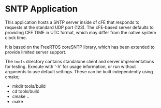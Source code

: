 # SNTP Application

This application hosts a SNTP server inside of cFE that responds to requests at the standard UDP port (123).  The cFE-based server defaults to providing CFE TIME in UTC format, which may differ from the native system clock time.

It is based on the FreeRTOS coreSNTP library, which has been extended to provide limited server support.


The `tools` directory contains standalone client and server implementations for testing. Execute with '-h' for usage information, or run without arguments to use default settings. These can be built independently using cmake;
- mkdir tools/build
- cd tools/build
- cmake ..
- make
